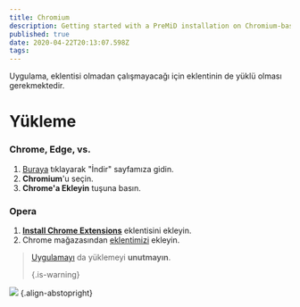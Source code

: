 ```yaml
---
title: Chromium
description: Getting started with a PreMiD installation on Chromium-based browsers
published: true
date: 2020-04-22T20:13:07.598Z
tags:
---
```


Uygulama, eklentisi olmadan çalışmayacağı için eklentinin de yüklü olması gerekmektedir.

# Yükleme
### Chrome, Edge, vs.
1. [Buraya](https://premid.app/downloads) tıklayarak "İndir" sayfamıza gidin.
2. **Chromium**'u seçin.
3. **Chrome'a Ekleyin** tuşuna basın.

### Opera
1. **[Install Chrome Extensions](https://addons.opera.com/en/extensions/details/install-chrome-extensions/)** eklentisini ekleyin.
2. Chrome mağazasından [eklentimizi](https://premid.app/downloads) ekleyin.

> [Uygulamayı](/install) da yüklemeyi **unutmayın**. 
> 
> {.is-warning}

![](https://img.icons8.com/color/2x/chrome.png) {.align-abstopright}
